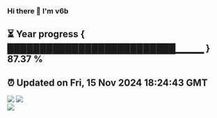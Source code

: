 ### Hi there 👋  I'm v6b  
⏳ Year progress { ██████████████████████████▁▁▁▁ } 87.37 %
---
⏰ Updated on Fri, 15 Nov 2024 18:24:43 GMT
---
![](https://github-readme-stats.vercel.app/api?username=v6b&bg_color=30,e96443,904e95&title_color=fff&text_color=fff&layout=compact)
![](https://github-readme-stats.vercel.app/api/top-langs/?username=v6b&layout=compact&bg_color=30,e96443,904e95&title_color=fff&text_color=fff)  
![](https://gcore.jsdelivr.net/gh/v6b/v6b@main/assets/github-contribution-grid-snake.svg)


